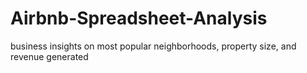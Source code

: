 # Airbnb-Spreadsheet-Analysis
business insights on most popular neighborhoods, property size, and revenue generated
